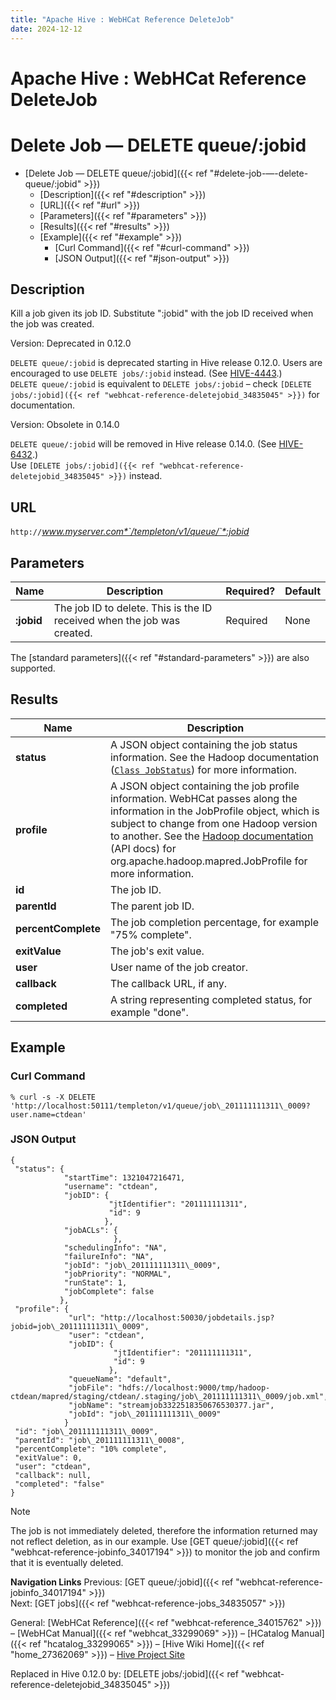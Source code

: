 ```yaml
---
title: "Apache Hive : WebHCat Reference DeleteJob"
date: 2024-12-12
---
```










# Apache Hive : WebHCat Reference DeleteJob






# Delete Job — DELETE queue/:jobid


* [Delete Job — DELETE queue/:jobid]({{< ref "#delete-job-—-delete-queue/:jobid" >}})
	+ [Description]({{< ref "#description" >}})
	+ [URL]({{< ref "#url" >}})
	+ [Parameters]({{< ref "#parameters" >}})
	+ [Results]({{< ref "#results" >}})
	+ [Example]({{< ref "#example" >}})
		- [Curl Command]({{< ref "#curl-command" >}})
		- [JSON Output]({{< ref "#json-output" >}})




## Description

Kill a job given its job ID. Substitute ":jobid" with the job ID received when the job was created.

Version: Deprecated in 0.12.0

`DELETE queue/:jobid` is deprecated starting in Hive release 0.12.0. Users are encouraged to use `DELETE jobs/:jobid` instead. (See [HIVE-4443](https://issues.apache.org/jira/browse/HIVE-4443).)  
`DELETE queue/:jobid` is equivalent to `DELETE jobs/:jobid` – check `[DELETE jobs/:jobid]({{< ref "webhcat-reference-deletejobid_34835045" >}})` for documentation.

Version: Obsolete in 0.14.0

`DELETE queue/:jobid` will be removed in Hive release 0.14.0. (See [HIVE-6432](https://issues.apache.org/jira/browse/HIVE-6432).)  
Use `[DELETE jobs/:jobid]({{< ref "webhcat-reference-deletejobid_34835045" >}})` instead.

## URL

`http://`*www.myserver.com*`/templeton/v1/queue/`*:jobid*

## Parameters



| Name | Description | Required? | Default |
| --- | --- | --- | --- |
| **:jobid** | The job ID to delete. This is the ID received when the job was created. | Required | None |

The [standard parameters]({{< ref "#standard-parameters" >}}) are also supported.

## Results



| Name | Description |
| --- | --- |
| **status** | A JSON object containing the job status information. See the Hadoop documentation ([`Class JobStatus`](http://hadoop.apache.org/docs/stable/api/org/apache/hadoop/mapred/JobStatus.html)) for more information. |
| **profile** | A JSON object containing the job profile information. WebHCat passes along the information in the JobProfile object, which is subject to change from one Hadoop version to another. See the [Hadoop documentation](http://hadoop.apache.org/docs/) (API docs) for org.apache.hadoop.mapred.JobProfile for more information. |
| **id** | The job ID. |
| **parentId** | The parent job ID. |
| **percentComplete** | The job completion percentage, for example "75% complete". |
| **exitValue** | The job's exit value. |
| **user** | User name of the job creator. |
| **callback** | The callback URL, if any. |
| **completed** | A string representing completed status, for example "done". |

## Example

### Curl Command



```
% curl -s -X DELETE 'http://localhost:50111/templeton/v1/queue/job\_201111111311\_0009?user.name=ctdean'

```

### JSON Output



```
{
 "status": {
            "startTime": 1321047216471,
            "username": "ctdean",
            "jobID": {
                      "jtIdentifier": "201111111311",
                      "id": 9
                     },
            "jobACLs": {
                       },
            "schedulingInfo": "NA",
            "failureInfo": "NA",
            "jobId": "job\_201111111311\_0009",
            "jobPriority": "NORMAL",
            "runState": 1,
            "jobComplete": false
           },
 "profile": {
             "url": "http://localhost:50030/jobdetails.jsp?jobid=job\_201111111311\_0009",
             "user": "ctdean",
             "jobID": {
                       "jtIdentifier": "201111111311",
                       "id": 9
                      },
             "queueName": "default",
             "jobFile": "hdfs://localhost:9000/tmp/hadoop-ctdean/mapred/staging/ctdean/.staging/job\_201111111311\_0009/job.xml",
             "jobName": "streamjob3322518350676530377.jar",
             "jobId": "job\_201111111311\_0009"
            }
 "id": "job\_201111111311\_0009",
 "parentId": "job\_201111111311\_0008",
 "percentComplete": "10% complete",
 "exitValue": 0,
 "user": "ctdean",
 "callback": null,
 "completed": "false"
}

```

Note

The job is not immediately deleted, therefore the information returned may not reflect deletion, as in our example. Use [GET queue/:jobid]({{< ref "webhcat-reference-jobinfo_34017194" >}}) to monitor the job and confirm that it is eventually deleted.

**Navigation Links**
Previous: [GET queue/:jobid]({{< ref "webhcat-reference-jobinfo_34017194" >}})  
 Next: [GET jobs]({{< ref "webhcat-reference-jobs_34835057" >}})

General: [WebHCat Reference]({{< ref "webhcat-reference_34015762" >}}) – [WebHCat Manual]({{< ref "webhcat_33299069" >}}) – [HCatalog Manual]({{< ref "hcatalog_33299065" >}}) – [Hive Wiki Home]({{< ref "home_27362069" >}}) – [Hive Project Site](http://hive.apache.org/)

Replaced in Hive 0.12.0 by: [DELETE jobs/:jobid]({{< ref "webhcat-reference-deletejobid_34835045" >}})




 

 

